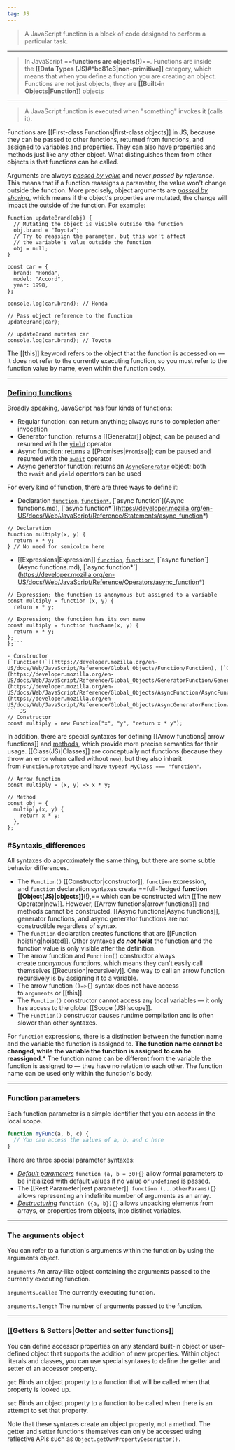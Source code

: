 ```yaml
---
tag: JS
---
```

>A JavaScript function is a block of code designed to perform a particular task.
____
> In JavaScript  ==**functions are objects(!)**==. Functions are inside the **[[Data Types (JS)#^bc81c3|non-primitive]]** category, which means that when you define a function you are creating an object. 
> Functions are not just objects, they are **[[Built-in Objects|Function]]** objects
____
>A JavaScript function is executed when "something" invokes it (calls it).

Functions are [[First-class Functions|first-class objects]] in JS, because they can be passed to other functions, returned from functions, and assigned to variables and properties. They can also have properties and methods just like any other object. What distinguishes them from other objects is that functions can be called.

Arguments are always [_passed by value_](https://en.wikipedia.org/wiki/Evaluation_strategy#Call_by_reference) and never _passed by reference_. This means that if a function reassigns a parameter, the value won't change outside the function. More precisely, object arguments are [_passed by sharing_](https://en.wikipedia.org/wiki/Evaluation_strategy#Call_by_sharing), which means if the object's properties are mutated, the change will impact the outside of the function. For example: 

```JS
function updateBrand(obj) {
  // Mutating the object is visible outside the function
  obj.brand = "Toyota";
  // Try to reassign the parameter, but this won't affect
  // the variable's value outside the function
  obj = null;
}

const car = {
  brand: "Honda",
  model: "Accord",
  year: 1998,
};

console.log(car.brand); // Honda

// Pass object reference to the function
updateBrand(car);

// updateBrand mutates car
console.log(car.brand); // Toyota
```

The [[this]] keyword refers to the object that the function is accessed on — it does not refer to the currently executing function, so you must refer to the function value by name, even within the function body.

___
### [Defining functions](https://developer.mozilla.org/en-US/docs/Web/JavaScript/Reference/Functions#defining_functions)

Broadly speaking, JavaScript has four kinds of functions:

- Regular function: can return anything; always runs to completion after invocation
- Generator function: returns a [[Generator]] object; can be paused and resumed with the [`yield`](https://developer.mozilla.org/en-US/docs/Web/JavaScript/Reference/Operators/yield) operator
- Async function: returns a [[Promises|`Promise`]]; can be paused and resumed with the [`await`](https://developer.mozilla.org/en-US/docs/Web/JavaScript/Reference/Operators/await) operator
- Async generator function: returns an [`AsyncGenerator`](https://developer.mozilla.org/en-US/docs/Web/JavaScript/Reference/Global_Objects/AsyncGenerator) object; both the `await` and `yield` operators can be used

For every kind of function, there are three ways to define it:
- Declaration
[`function`](https://developer.mozilla.org/en-US/docs/Web/JavaScript/Reference/Statements/function), [`function*`](https://developer.mozilla.org/en-US/docs/Web/JavaScript/Reference/Statements/function*), [`async function`](Async functions.md), [`async function*`](https://developer.mozilla.org/en-US/docs/Web/JavaScript/Reference/Statements/async_function*)
``` JS
// Declaration
function multiply(x, y) {
  return x * y;
} // No need for semicolon here
```

- [[Expressions|Expression]]
[`function`](https://developer.mozilla.org/en-US/docs/Web/JavaScript/Reference/Operators/function), [`function*`](https://developer.mozilla.org/en-US/docs/Web/JavaScript/Reference/Operators/function*), [`async function`](Async functions.md), [`async function*`](https://developer.mozilla.org/en-US/docs/Web/JavaScript/Reference/Operators/async_function*)
``` JS
// Expression; the function is anonymous but assigned to a variable
const multiply = function (x, y) {
  return x * y;
  
// Expression; the function has its own name
const multiply = function funcName(x, y) {
  return x * y;
};
};```

- Constructor
[`Function()`](https://developer.mozilla.org/en-US/docs/Web/JavaScript/Reference/Global_Objects/Function/Function), [`GeneratorFunction()`](https://developer.mozilla.org/en-US/docs/Web/JavaScript/Reference/Global_Objects/GeneratorFunction/GeneratorFunction), [`AsyncFunction()`](https://developer.mozilla.org/en-US/docs/Web/JavaScript/Reference/Global_Objects/AsyncFunction/AsyncFunction), [`AsyncGeneratorFunction()`](https://developer.mozilla.org/en-US/docs/Web/JavaScript/Reference/Global_Objects/AsyncGeneratorFunction/AsyncGeneratorFunction)
``` JS
// Constructor
const multiply = new Function("x", "y", "return x * y");
```

In addition, there are special syntaxes for defining [[Arrow functions| arrow functions]] and [methods](https://developer.mozilla.org/en-US/docs/Web/JavaScript/Reference/Functions/Method_definitions), which provide more precise semantics for their usage. [[Class(JS)|Classes]] are conceptually not functions (because they throw an error when called without `new`), but they also inherit from `Function.prototype` and have `typeof MyClass === "function"`.

```JS
// Arrow function
const multiply = (x, y) => x * y;

// Method
const obj = {
  multiply(x, y) {
    return x * y;
  },
};

```

### #Syntaxis_differences
All syntaxes do approximately the same thing, but there are some subtle behavior differences.
- The `Function()` [[Constructor|constructor]], `function` expression, and `function` declaration syntaxes create ==full-fledged **function [[Object(JS)|objects]]**(!),== which can be constructed with [[The new Operator|new]]. However, [[Arrow functions|arrow functions]] and methods cannot be constructed. [[Async functions|Async functions]], generator functions, and async generator functions are not constructible regardless of syntax.
- The `function` declaration creates functions that are [[Function hoisting|hoisted]]. Other syntaxes ***do not hoist*** the function and the function value is only visible after the definition.
- The arrow function and `Function()` constructor always create _anonymous_ functions, which means they can't easily call themselves [[Recursion|recursively]]. One way to call an arrow function recursively is by assigning it to a variable.
- The arrow function `()=>{}` syntax does not have access to `arguments` or [[this]].
- The `Function()` constructor cannot access any local variables — it only has access to the global [[Scope (JS)|scope]].
- The `Function()` constructor causes runtime compilation and is often slower than other syntaxes.

For `function` expressions, there is a distinction between the function name and the variable the function is assigned to. **The function name cannot be changed, while the variable the function is assigned to can be reassigned.*** The function name can be different from the variable the function is assigned to — they have no relation to each other. The function name can be used only within the function's body.
___
### Function parameters

Each function parameter is a simple identifier that you can access in the local scope.

```js
function myFunc(a, b, c) {
  // You can access the values of a, b, and c here
}
```

There are three special parameter syntaxes:

- [_Default parameters_](https://developer.mozilla.org/en-US/docs/Web/JavaScript/Reference/Functions/Default_parameters) `function (a, b = 30){}` allow formal parameters to be initialized with default values if no value or `undefined` is passed.
- The [[Rest Parameter|rest parameter]]  `function (...otherParams){}` allows representing an indefinite number of arguments as an array.
- [_Destructuring_](https://developer.mozilla.org/en-US/docs/Web/JavaScript/Reference/Operators/Destructuring_assignment) `function ({a, b}){}` allows unpacking elements from arrays, or properties from objects, into distinct variables.
___
### The arguments object
You can refer to a function's arguments within the function by using the arguments object.

`arguments`
An array-like object containing the arguments passed to the currently executing function.

`arguments.callee`
The currently executing function.

`arguments.length`
The number of arguments passed to the function.

___
### [[Getters & Setters|Getter and setter functions]]

You can define accessor properties on any standard built-in object or user-defined object that supports the addition of new properties. Within object literals and classes, you can use special syntaxes to define the getter and setter of an accessor property.

`get`
Binds an object property to a function that will be called when that property is looked up.

`set`
Binds an object property to a function to be called when there is an attempt to set that property.

Note that these syntaxes create an object property, not a method. The getter and setter functions themselves can only be accessed using reflective APIs such as `Object.getOwnPropertyDescriptor().`